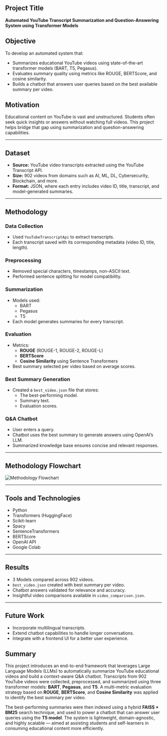 
##  Project Title
**Automated YouTube Transcript Summarization and Question-Answering System using Transformer Models**

##  Objective
To develop an automated system that:
- Summarizes educational YouTube videos using state-of-the-art transformer models (BART, T5, Pegasus).
- Evaluates summary quality using metrics like ROUGE, BERTScore, and cosine similarity.
- Builds a chatbot that answers user queries based on the best available summary per video.

##  Motivation
Educational content on YouTube is vast and unstructured. Students often seek quick insights or answers without watching full videos. This project helps bridge that gap using summarization and question-answering capabilities.

---

## Dataset
- **Source:** YouTube video transcripts extracted using the YouTube Transcript API.
- **Size:** 902 videos from domains such as AI, ML, DL, Cybersecurity, Blockchain, and more.
- **Format:** JSON, where each entry includes video ID, title, transcript, and model-generated summaries.

---

##  Methodology

###  Data Collection
- Used `YouTubeTranscriptApi` to extract transcripts.
- Each transcript saved with its corresponding metadata (video ID, title, length).

###  Preprocessing
- Removed special characters, timestamps, non-ASCII text.
- Performed sentence splitting for model compatibility.

###  Summarization
- Models used:
  - BART
  - Pegasus
  - T5
- Each model generates summaries for every transcript.

###  Evaluation
- Metrics:
  - **ROUGE** (ROUGE-1, ROUGE-2, ROUGE-L)
  - **BERTScore**
  - **Cosine Similarity** using Sentence Transformers
- Best summary selected per video based on average scores.

###  Best Summary Generation
- Created a `best_video.json` file that stores:
  - The best-performing model.
  - Summary text.
  - Evaluation scores.

###  Q&A Chatbot
- User enters a query.
- Chatbot uses the best summary to generate answers using OpenAI’s LLM.
- Summarized knowledge base ensures concise and relevant responses.

---

##  Methodology Flowchart

![Methodology Flowchart](.\Methodology(2).png)

---

## Tools and Technologies
- Python
- Transformers (HuggingFace)
- Scikit-learn
- Spacy
- SentenceTransformers
- BERTScore
- OpenAI API
- Google Colab

---

##  Results
- 3 Models compared across 902 videos.
- `best_video.json` created with best summary per video.
- Chatbot answers validated for relevance and accuracy.
- Insightful video comparisons available in `video_comparison.json`.

---

##  Future Work
- Incorporate multilingual transcripts.
- Extend chatbot capabilities to handle longer conversations.
- Integrate with a frontend UI for a better user experience.

##  Summary

This project introduces an end-to-end framework that leverages Large Language Models (LLMs) to automatically summarize YouTube educational videos and build a context-aware Q&A chatbot. Transcripts from 902 YouTube videos were collected, preprocessed, and summarized using three transformer models: **BART**, **Pegasus**, and **T5**. A multi-metric evaluation strategy based on **ROUGE**, **BERTScore**, and **Cosine Similarity** was applied to identify the best summary per video.

The best-performing summaries were then indexed using a hybrid **FAISS + BM25** search technique, and used to power a chatbot that can answer user queries using the **T5 model**. The system is lightweight, domain-agnostic, and highly scalable — aimed at assisting students and self-learners in consuming educational content more efficiently.


